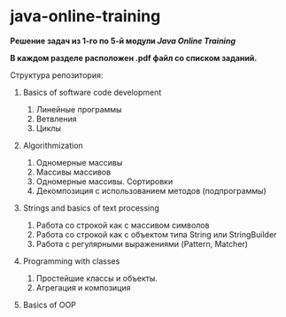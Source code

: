 # java-online-training

**Решение задач из 1-го по 5-й модули _Java Online Training_**

**В каждом разделе расположен .pdf файл со списком заданий.**

Структура репозитория:

1. Basics of software code development
   1. Линейные программы
   1. Ветвления
   1. Циклы
   
1. Algorithmization
   1. Одномерные массивы
   1. Массивы массивов
   1. Одномерные массивы. Сортировки
   1. Декомпозиция с использованием методов (подпрограммы)
   
1. Strings and basics of text processing
   1. Работа со строкой как с массивом символов
   1. Работа со строкой как с объектом типа String или StringBuilder
   1. Работа с регулярными выражениями (Pattern, Matcher)
   
1. Programming with classes
   1. Простейшие классы и объекты.
   1. Агрегация и композиция
   
1. Basics of OOP
